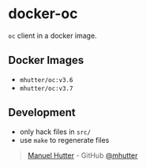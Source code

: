 # docker-oc

`oc` client in a docker image.

## Docker Images

- `mhutter/oc:v3.6`
- `mhutter/oc:v3.7`

## Development

- only hack files in `src/`
- use `make` to regenerate files

> [Manuel Hutter](https://hutter.io) - GitHub [@mhutter](https://github.com)

